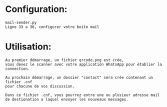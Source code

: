 # Configuration:
    mail-sender.py
    Ligne 33 a 36, configurer votre boite mail

# Utilisation:
    Au premier démarrage, un fichier qrcode.png est crée,
    vous devez le scanner avec votre application WhatsApp pour établier la connection.

    Au prochain démarrage, un dossier "contact" sera crée contenant un fichier .cnf
    pour chacune de vos discussion.

    Dans ce fichier .cnf, vous pourrez entre une ou plusieur adresse mail
    de destionation a laquel envoyer les nouveaux messages.